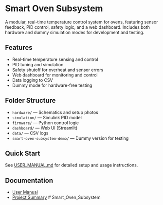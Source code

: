 # Smart Oven Subsystem

A modular, real-time temperature control system for ovens, featuring sensor feedback, PID control, safety logic, and a web dashboard. Includes both hardware and dummy simulation modes for development and testing.

## Features
- Real-time temperature sensing and control
- PID tuning and simulation
- Safety shutoff for overheat and sensor errors
- Web dashboard for monitoring and control
- Data logging to CSV
- Dummy mode for hardware-free testing

## Folder Structure
- `hardware/` — Schematics and setup photos
- `simulation/` — Simulink PID model
- `firmware/` — Python control logic
- `dashboard/` — Web UI (Streamlit)
- `data/` — CSV logs
- `smart-oven-subsystem-demo/` — Dummy version for testing

## Quick Start
See [USER_MANUAL.md](USER_MANUAL.md) for detailed setup and usage instructions.

## Documentation
- [User Manual](USER_MANUAL.md)
- [Project Summary](USER_SUMMARY.md) # Smart_Oven_Subsystem
